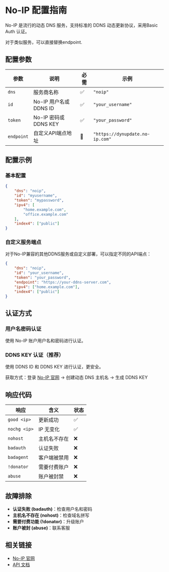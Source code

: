 # No-IP 配置指南

No-IP 是流行的动态 DNS 服务，支持标准的 DDNS 动态更新协议，采用Basic Auth 认证。

对于类似服务，可以直接替换endpoint.

## 配置参数

| 参数 | 说明 | 必需 | 示例 |
|------|------|------|------|
| `dns` | 服务商名称 | ✅ | `"noip"` |
| `id` | No-IP 用户名或 DDNS ID | ✅ | `"your_username"` |
| `token` | No-IP 密码或 DDNS KEY | ✅ | `"your_password"` |
| `endpoint` | 自定义API端点地址 | 🔘 | `"https://dynupdate.no-ip.com"` |

## 配置示例

### 基本配置

```json
{
    "dns": "noip",
    "id": "myusername", 
    "token": "mypassword",
    "ipv4": [
        "home.example.com",
        "office.example.com"
    ],
    "index4": ["public"]
}
```

### 自定义服务端点

对于No-IP兼容的其他DDNS服务或自定义部署，可以指定不同的API端点：

```json
{
    "dns": "noip",
    "id": "your_username",
    "token": "your_password", 
    "endpoint": "https://your-ddns-server.com",
    "ipv4": ["home.example.com"],
    "index4": ["public"]
}
```

## 认证方式

### 用户名密码认证

使用 No-IP 账户用户名和密码进行认证。

### DDNS KEY 认证（推荐）

使用 DDNS ID 和 DDNS KEY 进行认证，更安全。

获取方式：登录 [No-IP 官网](https://www.noip.com/) → 创建动态 DNS 主机名 → 生成 DDNS KEY

## 响应代码

| 响应 | 含义 | 状态 |
|------|------|------|
| `good <ip>` | 更新成功 | ✅ |
| `nochg <ip>` | IP 无变化 | ✅ |
| `nohost` | 主机名不存在 | ❌ |
| `badauth` | 认证失败 | ❌ |
| `badagent` | 客户端被禁用 | ❌ |
| `!donator` | 需要付费账户 | ❌ |
| `abuse` | 账户被封禁 | ❌ |

## 故障排除

- **认证失败 (badauth)**：检查用户名和密码
- **主机名不存在 (nohost)**：检查域名拼写
- **需要付费功能 (!donator)**：升级账户
- **账户被封 (abuse)**：联系客服

## 相关链接

- [No-IP 官网](https://www.noip.com/)
- [API 文档](https://www.noip.com/integrate/request)
